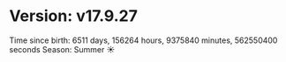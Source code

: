 # Version: v17.9.27
Time since birth: 6511 days, 156264 hours, 9375840 minutes, 562550400 seconds
Season: Summer ☀️

